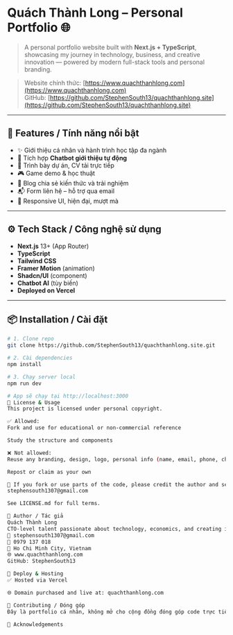 # Quách Thành Long – Personal Portfolio 🌐

> A personal portfolio website built with **Next.js + TypeScript**, showcasing my journey in technology, business, and creative innovation — powered by modern full-stack tools and personal branding.

> Website chính thức: [https://www.quachthanhlong.com](https://www.quachthanhlong.com)  
> GitHub: [https://github.com/StephenSouth13/quachthanhlong.site](https://github.com/StephenSouth13/quachthanhlong.site)

---

## 🌟 Features / Tính năng nổi bật

- ✨ Giới thiệu cá nhân và hành trình học tập đa ngành
- 🧠 Tích hợp **Chatbot giới thiệu tự động**
- 💼 Trình bày dự án, CV tải trực tiếp
- 🎮 Game demo & học thuật
- 📝 Blog chia sẻ kiến thức và trải nghiệm
- 📬 Form liên hệ – hỗ trợ qua email
- 📱 Responsive UI, hiện đại, mượt mà

---

## ⚙️ Tech Stack / Công nghệ sử dụng

- **Next.js** 13+ (App Router)
- **TypeScript**
- **Tailwind CSS**
- **Framer Motion** (animation)
- **Shadcn/UI** (component)
- **Chatbot AI** (tùy biến)
- **Deployed on Vercel**
  
---

## 📦 Installation / Cài đặt

```bash
# 1. Clone repo
git clone https://github.com/StephenSouth13/quachthanhlong.site.git

# 2. Cài dependencies
npm install

# 3. Chạy server local
npm run dev

# App sẽ chạy tại http://localhost:3000
📜 License & Usage
This project is licensed under personal copyright.

✅ Allowed:
Fork and use for educational or non-commercial reference

Study the structure and components

❌ Not allowed:
Reuse any branding, design, logo, personal info (name, email, phone, chatbot content) in public projects

Repost or claim as your own

📩 If you fork or use parts of the code, please credit the author and send a short notice to:
stephensouth1307@gmail.com

See LICENSE.md for full terms.

👤 Author / Tác giả
Quách Thành Long
CTO-level talent passionate about technology, economics, and creating innovative solutions.
📧 stephensouth1307@gmail.com
📱 0979 137 018
📍 Ho Chi Minh City, Vietnam
🌐 www.quachthanhlong.com
GitHub: StephenSouth13

🚀 Deploy & Hosting
✅ Hosted via Vercel

🌐 Domain purchased and live at: quachthanhlong.com

💬 Contributing / Đóng góp
Đây là portfolio cá nhân, không mở cho cộng đồng đóng góp code trực tiếp. Tuy nhiên nếu bạn có đề xuất hay, mình rất hoan nghênh email hoặc issue.

🙏 Acknowledgements
